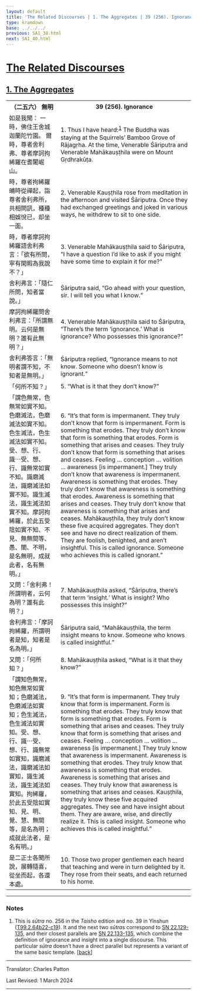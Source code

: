 ```yaml
---
layout: default
title: 'The Related Discourses | 1. The Aggregates | 39 (256). Ignorance'
type: kramdown
base: ../../../
previous: SA1_38.html
next: SA1_40.html
---
```


<h1><a href='../index.html'>The Related Discourses</a></h1>
<h2><a href='index.html'>1. The Aggregates</a></h2>

<table class="trans">
  <th class='ch'>（二五六） 無明</th>
  <th class='en'>39 (256). Ignorance</th>
  <tr>
    <td class="ch" title='t99.2.64b22'>如是我聞： 一時，佛住王舍城迦蘭陀竹園。 爾時，尊者舍利弗、尊者摩訶拘絺羅在耆闍崛山。</td>
    <td id='p1'>1. Thus I have heard:<sup id="ref1"><a href="#n1">1</a></sup> The Buddha was staying at the Squirrels’ Bamboo Grove of Rājagṛha. At the time, Venerable Śāriputra and Venerable Mahākauṣṭhila were on Mount Gṛdhrakūṭa.</td>
  </tr>
  <tr>
    <td class="ch" title='t99.2.64b24'>時，尊者拘絺羅晡時從禪起，詣尊者舍利弗所，共相問訊，種種相娛悅已，却坐一面。</td>
    <td id='p2'>2. Venerable Kauṣṭhila rose from meditation in the afternoon and visited Śāriputra. Once they had exchanged greetings and joked in various ways, he withdrew to sit to one side.</td>
  </tr>
  <tr>
    <td class="ch" title='t99.2.64b26'>時，尊者摩訶拘絺羅語舍利弗言：「欲有所問，寧有閑暇為我說不？」</td>
    <td id='p3'>3. Venerable Mahākauṣṭhila said to Śāriputra, “I have a question I’d like to ask if you might have some time to explain it for me?”</td>
  </tr>
  <tr>
    <td class="ch" title='t99.2.64b27'>舍利弗言：「隨仁所問，知者當說。」</td>
    <td>Śāriputra said, “Go ahead with your question, sir. I will tell you what I know.”</td>
  </tr>
  <tr>
    <td class="ch" title='t99.2.64b28'>摩訶拘絺羅問舍利弗言：「所謂無明。云何是無明？誰有此無明？」</td>
    <td id='p4'>4. Venerable Mahākauṣṭhila said to Śāriputra, “There’s the term ‘ignorance.’ What is ignorance? Who possesses this ignorance?”</td>
  </tr>
  <tr>
    <td class="ch" title='t99.2.64b29'>舍利弗答言：「無明者謂不知，不知者是無明。」</td>
    <td>Śāriputra replied, “Ignorance means to not know. Someone who doesn’t know is ignorant.”</td>
  </tr>
  <tr>
    <td class="ch" title='t99.2.64c1'>「何所不知？」</td>
    <td id='p5'>5. “What is it that they don’t know?”</td>
  </tr>
  <tr>
    <td class="ch" title='t99.2.64c2'>「謂色無常，色無常如實不知。色磨滅法，色磨滅法如實不知。色生滅法，色生滅法如實不知。受、想、行、識⋯受、想、行、識無常如實不知。識磨滅法，識磨滅法如實不知。識生滅法，識生滅法如實不知。摩訶拘絺羅，於此五受陰如實不知、不見、無無間等、愚、闇、不明，是名無明，成就此者，名有無明。」</td>
    <td id='p6'>6. “It’s that form is impermanent. They truly don’t know that form is impermanent. Form is something that erodes. They truly don’t know that form is something that erodes. Form is something that arises and ceases. They truly don’t know that form is something that arises and ceases. Feeling … conception … volition … awareness [is impermanent.] They truly don’t know that awareness is impermanent. Awareness is something that erodes. They truly don’t know that awareness is something that erodes. Awareness is something that arises and ceases. They truly don’t know that awareness is something that arises and ceases. Mahākauṣṭhila, they truly don’t know these five acquired aggregates. They don’t see and have no direct realization of them. They are foolish, benighted, and aren’t insightful. This is called ignorance. Someone who achieves this is called ignorant.”</td>
  </tr>
  <tr>
    <td class="ch" title='t99.2.64c8'>又問：「舍利弗！所謂明者，云何為明？誰有此明？」</td>
    <td id='p7'>7. Mahākauṣṭhila asked, “Śāriputra, there’s that term ‘insight.’ What is insight? Who possesses this insight?”</td>
  </tr>
  <tr>
    <td class="ch" title='t99.2.64c9'>舍利弗言：「摩訶拘絺羅，所謂明者是知，知者是名為明。」</td>
    <td>Śāriputra said, “Mahākauṣṭhila, the term insight means to know. Someone who knows is called insightful.”</td>
  </tr>
  <tr>
    <td class="ch" title='t99.2.64c11'>又問：「何所知？」</td>
    <td id='p8'>8. Mahākauṣṭhila asked, “What is it that they know?”</td>
  </tr>
  <tr>
    <td class="ch" title='t99.2.64c11'>「謂知色無常，知色無常如實知；色磨滅法，色磨滅法如實知；色生滅法，色生滅法如實知。受、想、行、識⋯受、想、行、識無常如實知，識磨滅法，識磨滅法如實知，識生滅法，識生滅法如實知。拘絺羅，於此五受陰如實知、見、明、覺、慧、無間等，是名為明；成就此法者，是名有明。」</td>
    <td id='p9'>9. “It’s that form is impermanent. They truly know that form is impermanent. Form is something that erodes. They truly know that form is something that erodes. Form is something that arises and ceases. They truly know that form is something that arises and ceases. Feeling … conception … volition … awareness [is impermanent.] They truly know that awareness is impermanent. Awareness is something that erodes. They truly know that awareness is something that erodes. Awareness is something that arises and ceases. They truly know that awareness is something that arises and ceases. Kauṣṭhila, they truly know these five acquired aggregates. They see and have insight about them. They are aware, wise, and directly realize it. This is called insight. Someone who achieves this is called insightful.”</td>
  </tr>
  <tr>
    <td class="ch" title='t99.2.64c17'>是二正士各聞所說，展轉隨喜，從坐而起，各還本處。</td>
    <td id='p10'>10. Those two proper gentlemen each heard that teaching and were in turn delighted by it. They rose from their seats, and each returned to his home.</td>
  </tr>
</table>

<hr/>

<h3 id="notes">Notes</h3>

<ol class="notes-list">
<li id="n1">This is <em>sūtra</em> no. 256 in the <cite>Taisho</cite> edition and no. 39 in Yinshun (<a href="https://cbetaonline.dila.edu.tw/zh/T02n0099_p0064b22" target="_blank">T99.2.64b22-c19</a>). It and the next two <em>sūtra</em>s correspond to <a href="https://suttacentral.net/sn22.129" target="_blank">SN 22.129-135</a>, and their closest parallels are <a href="https://suttacentral.net/sn22.133" target="_blank">SN 22.133-135</a>, which combine the definition of ignorance and insight into a single discourse. This particular <em>sūtra</em> doesn’t have a direct parallel but represents a variant of the same basic template. [<a href="#ref1">back</a>]</li>
</ol>
<hr/>

<p class="translator">Translator: Charles Patton</p>
<p class='revised'>Last Revised: 1 March 2024</p>

<hr/>